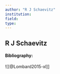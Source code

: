 ```yaml
---
author: "R J Schaevitz"
institution:
field:
type:
---
```


## R J Schaevitz
#### Bibliography:

![[@Lombard2015-xl]]